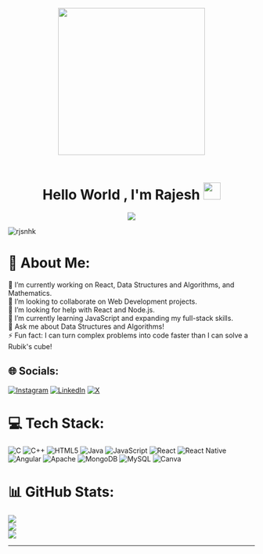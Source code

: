 <p align="center">
  <img src="https://media.giphy.com/media/cVrccUf0NC1TQlLiZf/giphy.gif" width="300px">
   <br><br>
<h1 align="center">Hello World , I'm Rajesh <img src="https://media.giphy.com/media/hvRJCLFzcasrR4ia7z/giphy.gif" width="35"></h1>

<p align="center">
  <a href="https://github.com/DenverCoder1/readme-typing-svg"><img src="https://readme-typing-svg.herokuapp.com?lines=Computer+Science+Student;Passionate+Competitive+Programmer;Web+Developer;Software+Engineer;DS%20|%20Algorithms%20|%20From+INDIA%20;Always%20learning%20new%20things;Have+A+Nice+Day+!!!&center=true&width=500&height=50"></a>
</p>

<p align="left"> <img src="https://komarev.com/ghpvc/?username=rjsnhk&label=Profile%20views&color=0e75b6&style=flat" alt="rjsnhk" /> </p>

# 💫 About Me:
🔭 I’m currently working on React, Data Structures and Algorithms, and Mathematics. <br>
👯 I’m looking to collaborate on Web Development projects. <br>
🤝 I’m looking for help with React and Node.js. <br>
🌱 I’m currently learning JavaScript and expanding my full-stack skills. <br>
💬 Ask me about Data Structures and Algorithms! <br>
⚡ Fun fact: I can turn complex problems into code faster than I can solve a Rubik's cube!



## 🌐 Socials:
[![Instagram](https://img.shields.io/badge/Instagram-%23E4405F.svg?logo=Instagram&logoColor=white)](https://instagram.com/rjsnhk) [![LinkedIn](https://img.shields.io/badge/LinkedIn-%230077B5.svg?logo=linkedin&logoColor=white)](https://linkedin.com/in/rjsnhk) [![X](https://img.shields.io/badge/X-black.svg?logo=X&logoColor=white)](https://x.com/rjsnhk) 

# 💻 Tech Stack:
![C](https://img.shields.io/badge/c-%2300599C.svg?style=for-the-badge&logo=c&logoColor=white) ![C++](https://img.shields.io/badge/c++-%2300599C.svg?style=for-the-badge&logo=c%2B%2B&logoColor=white) ![HTML5](https://img.shields.io/badge/html5-%23E34F26.svg?style=for-the-badge&logo=html5&logoColor=white) ![Java](https://img.shields.io/badge/java-%23ED8B00.svg?style=for-the-badge&logo=openjdk&logoColor=white) ![JavaScript](https://img.shields.io/badge/javascript-%23323330.svg?style=for-the-badge&logo=javascript&logoColor=%23F7DF1E) ![React](https://img.shields.io/badge/react-%2320232a.svg?style=for-the-badge&logo=react&logoColor=%2361DAFB) ![React Native](https://img.shields.io/badge/react_native-%2320232a.svg?style=for-the-badge&logo=react&logoColor=%2361DAFB) ![Angular](https://img.shields.io/badge/angular-%23DD0031.svg?style=for-the-badge&logo=angular&logoColor=white) ![Apache](https://img.shields.io/badge/apache-%23D42029.svg?style=for-the-badge&logo=apache&logoColor=white) ![MongoDB](https://img.shields.io/badge/MongoDB-%234ea94b.svg?style=for-the-badge&logo=mongodb&logoColor=white) ![MySQL](https://img.shields.io/badge/mysql-4479A1.svg?style=for-the-badge&logo=mysql&logoColor=white) ![Canva](https://img.shields.io/badge/Canva-%2300C4CC.svg?style=for-the-badge&logo=Canva&logoColor=white)
# 📊 GitHub Stats:
![](https://github-readme-stats.vercel.app/api?username=rjsnhk&theme=dark&hide_border=false&include_all_commits=false&count_private=false)<br/>
![](https://github-readme-streak-stats.herokuapp.com/?user=rjsnhk&theme=dark&hide_border=false)<br/>
![](https://github-readme-stats.vercel.app/api/top-langs/?username=rjsnhk&theme=dark&hide_border=false&include_all_commits=false&count_private=false&layout=compact)

---




